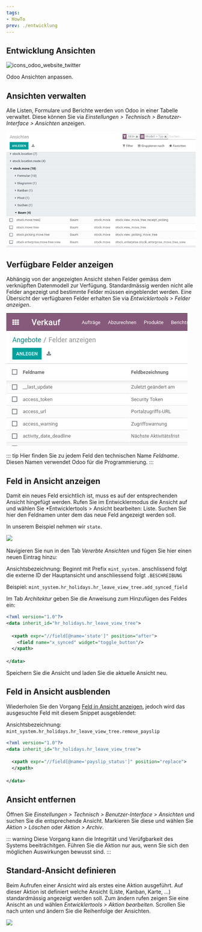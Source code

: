 ```yaml
---
tags:
- HowTo
prev: ./entwicklung
---
```

## Entwicklung Ansichten
![icons_odoo_website_twitter](assets/icons_odoo_website_twitter.png)

Odoo Ansichten anpassen.

## Ansichten verwalten

Alle Listen, Formulare und Berichte werden von Odoo in einer Tabelle verwaltet. Diese können Sie via *Einstellungen > Technisch > Benutzer-Interface > Ansichten* anzeigen. 

![](assets/Entwicklung%20Ansichten%20verwalten.png)

## Verfügbare Felder anzeigen

Abhängig von der angezeigten Ansicht stehen Felder gemäss dem verknüpften Datenmodell zur Verfügung. Standardmässig werden nicht alle Felder angezeigt und bestimmte Felder müssen eingeblendet werden. Eine Übersicht der verfügbaren Felder erhalten Sie via *Entwicklertools > Felder anzeigen*.

![](assets/Entwicklung%20Ansichten%20Felder.png)

::: tip
Hier finden Sie zu jedem Feld den technischen Name *Feldname*. Diesen Namen verwendet Odoo für die Programmierung.
:::

## Feld in Ansicht anzeigen

Damit ein neues Feld ersichtlich ist, muss es auf der entsprechenden Ansicht hingefügt werden. Rufen Sie im Entwicklermodus die Ansicht auf und wählen Sie *Entwicklertools > Ansicht bearbeiten: Liste. Suchen Sie hier den Feldnamen unter dem das neue Feld angezeigt werden soll.

In unserem Beispiel nehmen wir `state`.

![](assets/Entwicklung%20Feld%20hinzufügen.png)

Navigieren Sie nun in den Tab *Vererbte Ansichten* und fügen Sie hier einen neuen Eintrag hinzu:

Ansichtsbezeichnung: Beginnt mit Prefix `mint_system.` anschlissend folgt die externe ID der Hauptansicht und anschliessend folgt `.BESCHREIBUNG`

Beispiel: `mint_system.hr_holidays.hr_leave_view_tree.add_synced_field`

Im Tab *Architektur* geben Sie die Anweisung zum Hinzufügen des Feldes ein:

```xml
<?xml version="1.0"?>
<data inherit_id="hr_holidays.hr_leave_view_tree">

  <xpath expr="//field[@name='state']" position="after">
    <field name="x_synced" widget="toggle_button"/>
  </xpath>

</data>
```

Speichern Sie die Ansicht und laden Sie die aktuelle Ansicht neu.

## Feld in Ansicht ausblenden

Wiederholen Sie den Vorgang [Feld in Ansicht anzeigen](#Feld%20in%20Ansicht%20anzeigen), jedoch wird das ausgesuchte Feld mit diesem Snippet ausgeblendet:

Ansichtsbezeichnung: `mint_system.hr_holidays.hr_leave_view_tree.remove_payslip`

```xml
<?xml version="1.0"?>
<data inherit_id="hr_holidays.hr_leave_view_tree">

  <xpath expr="//field[@name='payslip_status']" position="replace">
  </xpath>

</data>
```

## Ansicht entfernen

Öffnen Sie *Einstellungen > Technisch > Benutzer-Interface > Ansichten* und suchen Sie die entsprechende Ansicht. Markieren Sie diese und wählen Sie *Aktion > Löschen* oder *Aktion > Archiv*.

::: warning
Diese Vorgang kann die Integrität und Verüfgbarkeit des Systems beeiträchitgen. Führen Sie die Aktion nur aus, wenn Sie sich den möglichen Auswirkungen bewusst sind.
:::

## Standard-Ansicht definieren

Beim Aufrufen einer Ansicht wird als erstes eine Aktion ausgeführt. Auf dieser Aktion ist definiert welche Ansicht (Liste, Kanban, Karte, ...) standardmässig angezeigt werden soll. Zum ändern rufen zeigen Sie eine Anischt an und wählen *Entwicklertools > Aktion bearbeiten*. Scrollen Sie nach unten und ändern Sie die Reihenfolge der Ansichten.

![](assets/Ansicht%20Standard%20ändern.png)